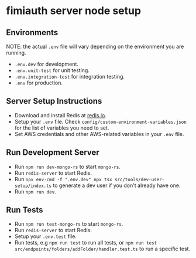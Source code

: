 # fimiauth server node setup

## Environments

NOTE: the actual `.env` file will vary depending on the environment you are running.

- `.env.dev` for development.
- `.env.unit-test` for unit testing.
- `.env.integration-test` for integration testing.
- `.env` for production.

## Server Setup Instructions

- Download and install Redis at [redis.io](https://redis.io/docs/latest/operate/oss_and_stack/install/).
- Setup your `.env` file. Check `config/custom-environment-variables.json` for the list of variables you need to set.
- Set AWS credentials and other AWS-related variables in your `.env` file.

## Run Development Server

- Run `npm run dev-mongo-rs` to start `mongo-rs`.
- Run `redis-server` to start Redis.
- Run `npx env-cmd -f ".env.dev" npx tsx src/tools/dev-user-setup/index.ts` to generate a dev user if you don't already have one.
- Run `npm run dev`.

## Run Tests

- Run `npm run test-mongo-rs` to start `mongo-rs`.
- Run `redis-server` to start Redis.
- Setup your `.env.test` file.
- Run tests, e.g `npm run test` to run all tests, or `npm run test src/endpoints/folders/addFolder/handler.test.ts` to run a specific test.
